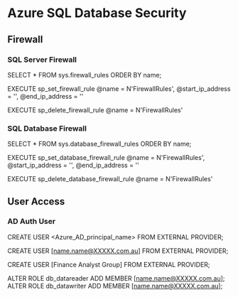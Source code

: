 # Azure SQL Database Security

## Firewall

### SQL Server Firewall

SELECT * FROM sys.firewall_rules ORDER BY name;

EXECUTE sp_set_firewall_rule @name = N'FirewallRules',
   @start_ip_address = '', @end_ip_address = ''

EXECUTE sp_delete_firewall_rule @name = N'FirewallRules'

### SQL Database Firewall

SELECT * FROM sys.database_firewall_rules ORDER BY name;

EXECUTE sp_set_database_firewall_rule @name = N'FirewallRules',
   @start_ip_address = '', @end_ip_address = ''

EXECUTE sp_delete_database_firewall_rule @name = N'FirewallRules'

## User Access

### AD Auth User

CREATE USER <Azure_AD_principal_name> FROM EXTERNAL PROVIDER;

CREATE USER [name.name@XXXXX.com.au] FROM EXTERNAL PROVIDER; 

CREATE USER [Finance Analyst Group] FROM EXTERNAL PROVIDER;

ALTER ROLE db_datareader ADD MEMBER [name.name@XXXXX.com.au];
ALTER ROLE db_datawriter ADD MEMBER [name.name@XXXXX.com.au];
